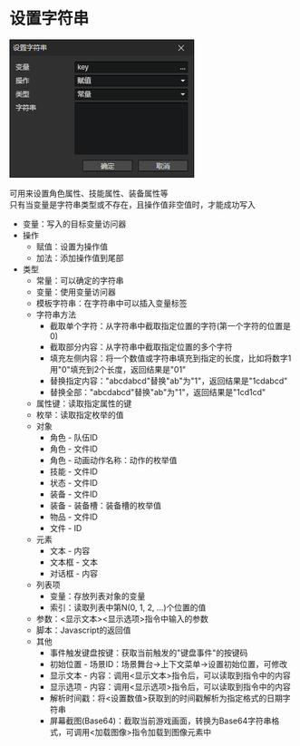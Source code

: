 # 设置字符串

![](img/setString-1.png)

可用来设置角色属性、技能属性、装备属性等  
只有当变量是字符串类型或不存在，且操作值非空值时，才能成功写入

- 变量：写入的目标变量访问器
- 操作
  - 赋值：设置为操作值
  - 加法：添加操作值到尾部
- 类型
  - 常量：可以确定的字符串
  - 变量：使用变量访问器
  - 模板字符串：在字符串中可以插入变量标签
  - 字符串方法
    - 截取单个字符：从字符串中截取指定位置的字符(第一个字符的位置是0)
    - 截取部分内容：从字符串中截取指定位置的多个字符
    - 填充左侧内容：将一个数值或字符串填充到指定的长度，比如将数字1用"0"填充到2个长度，返回结果是"01"
    - 替换指定内容："abcdabcd"替换"ab"为"1"，返回结果是"1cdabcd"
    - 替换全部："abcdabcd"替换"ab"为"1"，返回结果是"1cd1cd"
  - 属性键：读取指定属性的键
  - 枚举：读取指定枚举的值
  - 对象
    - 角色 - 队伍ID
    - 角色 - 文件ID
    - 角色 - 动画动作名称：动作的枚举值
    - 技能 - 文件ID
    - 状态 - 文件ID
    - 装备 - 文件ID
    - 装备 - 装备槽：装备槽的枚举值
    - 物品 - 文件ID
    - 文件 - ID
  - 元素
    - 文本 - 内容
    - 文本框 - 文本
    - 对话框 - 内容
  - 列表项
    - 变量：存放列表对象的变量
    - 索引：读取列表中第N(0, 1, 2, ...)个位置的值
  - 参数：<显示文本><显示选项>指令中输入的参数
  - 脚本：Javascript的返回值
  - 其他
    - 事件触发键盘按键：获取当前触发的"键盘事件"的按键码
    - 初始位置 - 场景ID：场景舞台->上下文菜单->设置初始位置，可修改
    - 显示文本 - 内容：调用<显示文本>指令后，可以读取到指令中的内容
    - 显示选项 - 内容：调用<显示选项>指令后，可以读取到指令中的内容
    - 解析时间戳：将<设置数值>获取到的时间戳解析为指定格式的日期字符串
    - 屏幕截图(Base64)：截取当前游戏画面，转换为Base64字符串格式，可调用<加载图像>指令加载到图像元素中
